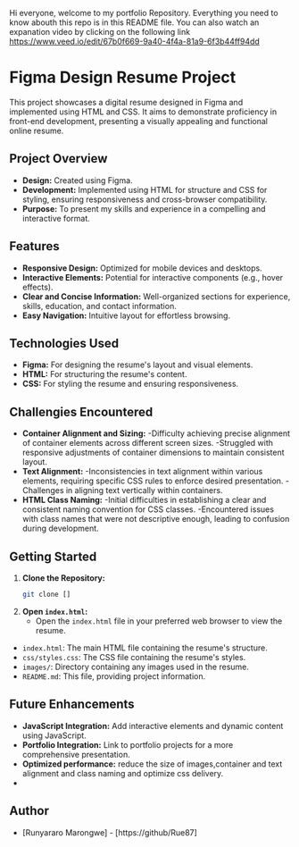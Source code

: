 Hi everyone, welcome to my portfolio Repository. Everything you need to know abouth this repo is in this README file. You can also watch an expanation video by clicking on the following link https://www.veed.io/edit/67b0f669-9a40-4f4a-81a9-6f3b44ff94dd

# Figma Design Resume Project

This project showcases a digital resume designed in Figma and implemented using HTML and CSS. It aims to demonstrate proficiency in front-end development, presenting a visually appealing and functional online resume.

## Project Overview

* **Design:** Created using Figma.
* **Development:** Implemented using HTML for structure and CSS for styling, ensuring responsiveness and cross-browser compatibility.
* **Purpose:** To present my skills and experience in a compelling and interactive format.

## Features

* **Responsive Design:** Optimized for mobile devices and desktops.
* **Interactive Elements:** Potential for interactive components (e.g., hover effects).
* **Clear and Concise Information:** Well-organized sections for experience, skills, education, and contact information.
* **Easy Navigation:** Intuitive layout for effortless browsing.

## Technologies Used

* **Figma:** For designing the resume's layout and visual elements.
* **HTML:** For structuring the resume's content.
* **CSS:** For styling the resume and ensuring responsiveness.

## Challengies Encountered

* **Container Alignment and Sizing:**
  -Difficulty achieving precise alignment of container elements across different screen sizes.
  -Struggled with responsive adjustments of container dimensions to maintain consistent layout.
* **Text Alignment:**
  -Inconsistencies in text alignment within various elements, requiring specific CSS rules to enforce desired presentation.
  -Challenges in aligning text vertically within containers.
* **HTML Class Naming:**
  -Initial difficulties in establishing a clear and consistent naming convention for CSS classes.
  -Encountered issues with class names that were not descriptive enough, leading to confusion during development.

## Getting Started

1.  **Clone the Repository:**
    ```bash
    git clone []
    ```
2.  **Open `index.html`:**
    * Open the `index.html` file in your preferred web browser to view the resume.

* `index.html`: The main HTML file containing the resume's structure.
* `css/styles.css`: The CSS file containing the resume's styles.
* `images/`: Directory containing any images used in the resume.
* `README.md`: This file, providing project information.

## Future Enhancements

* **JavaScript Integration:** Add interactive elements and dynamic content using JavaScript.
* **Portfolio Integration:** Link to portfolio projects for a more comprehensive presentation.
* **Optimized performance:** reduce the size of images,container and text alignment and class naming and optimize css delivery.
* 

## Author

* [Runyararo Marongwe] - [https://github/Rue87] 
